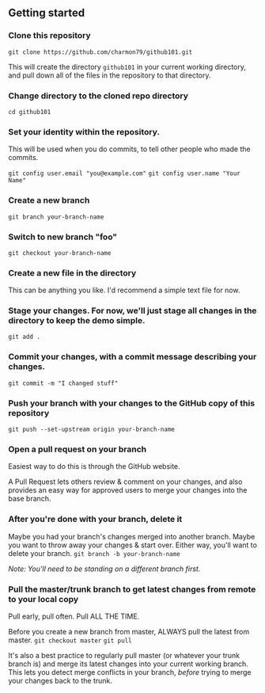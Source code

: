 ## Getting started

### Clone this repository
```git clone https://github.com/charmon79/github101.git```

This will create the directory `github101` in your current working directory, and pull down all of the files in the repository to that directory.

### Change directory to the cloned repo directory
```cd github101```

### Set your identity within the repository.
This will be used when you do commits, to tell other people who made the commits.

```git config user.email "you@example.com"```
```git config user.name "Your Name"```

### Create a new branch
```git branch your-branch-name```

### Switch to new branch "foo"
```git checkout your-branch-name```

### Create a new file in the directory
This can be anything you like. I'd recommend a simple text file for now.

### Stage your changes. For now, we'll just stage all changes in the directory to keep the demo simple.
```git add .```

### Commit your changes, with a commit message describing your changes.
```git commit -m "I changed stuff"```

### Push your branch with your changes to the GitHub copy of this repository
```git push --set-upstream origin your-branch-name```

### Open a pull request on your branch
Easiest way to do this is through the GitHub website.

A Pull Request lets others review & comment on your changes, and also provides an easy way for approved users to merge your changes into the base branch.

### After you're done with your branch, delete it
Maybe you had your branch's changes merged into another branch. Maybe you want to throw away your changes & start over. Either way, you'll want to delete your branch.
```git branch -b your-branch-name```

*Note: You'll need to be standing on a different branch first.*

### Pull the master/trunk branch to get latest changes from remote to your local copy
Pull early, pull often. Pull ALL THE TIME.

Before you create a new branch from master, ALWAYS pull the latest from master.
```git checkout master```
```git pull```

It's also a best practice to regularly pull master (or whatever your trunk branch is) and merge its latest changes into your current working branch. This lets you detect merge conflicts in your branch, *before* trying to merge your changes back to the trunk.